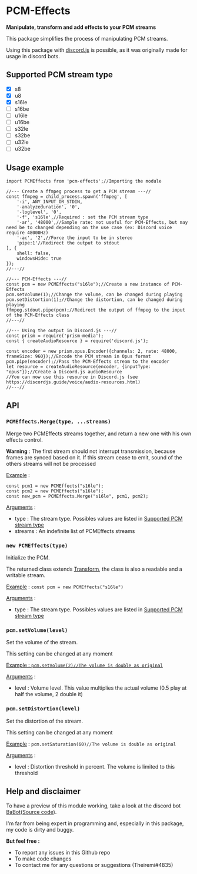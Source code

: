 # PCM-Effects
**Manipulate, transform and add effects to your PCM streams**

This package simplifies the process of manipulating PCM streams.

Using this package with [discord.js](https://github.com/discordjs/discord.js) is possible, as it was originally made for usage in discord bots.

## Supported PCM stream type
- [x] s8
- [x] u8
- [x] s16le
- [ ] s16be
- [ ] u16le
- [ ] u16be
- [ ] s32le
- [ ] s32be
- [ ] u32le
- [ ] u32be

## Usage example
```
import PCMEffects from 'pcm-effects';//Importing the module

//--- Create a ffmpeg process to get a PCM stream ---//
const ffmpeg = child_process.spawn('ffmpeg', [
	'-i', ANY_INPUT_OR_STDIN,
	'-analyzeduration', '0',
	'-loglevel', '0',
	'-f', 's16le',//Required : set the PCM stream type
	'-ar', '48000',//Sample rate: not useful for PCM-Effects, but may need be to changed depending on the use case (ex: Discord voice require 48000Hz)
	'-ac', '2',//Force the input to be in stereo
	'pipe:1'//Redirect the output to stdout
], {
	shell: false,
	windowsHide: true
});
//---//

//--- PCM-Effects ---//
const pcm = new PCMEffects("s16le");//Create a new instance of PCM-Effects
pcm.setVolume(1);//Change the volume, can be changed during playing
pcm.setDistortion(1);//Change the distortion, can be changed during playing
ffmpeg.stdout.pipe(pcm);//Redirect the output of ffmpeg to the input of the PCM-Effects class
//---//

//--- Using the output in Discord.js ---//
const prism = require('prism-media');
const { createAudioResource } = require('discord.js');

const encoder = new prism.opus.Encoder({channels: 2, rate: 48000, frameSize: 960});//Encode the PCM stream in Opus format
pcm.pipe(encoder);//Pass the PCM-Effects stream to the encoder
let resource = createAudioResource(encoder, {inputType: "opus"});//Create a Discord.js audioResource
//You can now use this resource in Discord.js (see https://discordjs.guide/voice/audio-resources.html)
//---//
```

## API

### `PCMEffects.Merge(type, ...streams)`
Merge two PCMEffects streams together, and return a new one with his own effects control.

**Warning** : The first stream should not interrupt transmission, because frames are synced based on it. If this stream cease to emit, sound of the others streams will not be processed

<ins>Example</ins> :
```
const pcm1 = new PCMEffects("s16le");
const pcm2 = new PCMEffects("s16le");
const new_pcm = PCMEffects.Merge("s16le", pcm1, pcm2);
```

<ins>Arguments</ins> :
- type : The stream type. Possibles values are listed in [Supported PCM stream type](#supported-pcm-stream-type)
- streams : An indefinite list of PCMEffects streams

### `new PCMEffects(type)`
Initialize the PCM.

The returned class extends [Transform](https://nodejs.org/api/stream.html#class-streamtransform), the class is also a readable and a writable stream.

<ins>Example</ins> : `const pcm = new PCMEffects("s16le")`

<ins>Arguments</ins> :
- type : The stream type. Possibles values are listed in [Supported PCM stream type](#supported-pcm-stream-type)

### `pcm.setVolume(level)`
Set the volume of the stream.

This setting can be changed at any moment

<ins>Example : `pcm.setVolume(2)//The volume is double as original`

<ins>Arguments</ins> :
- level : Volume level. This value multiplies the actual volume (0.5 play at half the volume, 2 double it)

### `pcm.setDistortion(level)`
Set the distortion of the stream.

This setting can be changed at any moment

<ins>Example</ins> : `pcm.setSaturation(60)//The volume is double as original`

<ins>Arguments</ins> :
- level : Distortion threshold in percent. The volume is limited to this threshold


## Help and disclaimer
To have a preview of this module working, take a look at the discord bot [BaBot](https://top.gg/bot/1052586565395828778)([Source code](https://github.com/Theiremi/babot)).

I'm far from being expert in programming and, especially in this package, my code is dirty and buggy.

**But feel free :**
- To report any issues in this Github repo
- To make code changes
- To contact me for any questions or suggestions (Theiremi#4835)
